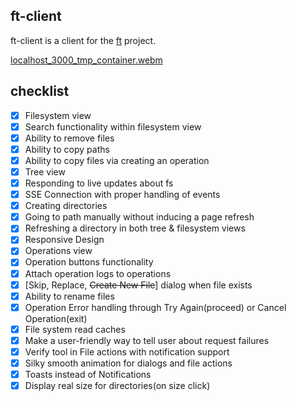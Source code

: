 ## ft-client
ft-client is a client for the [ft](https://github.com/lemondevxyz/ft) project.

[localhost_3000_tmp_container.webm](https://user-images.githubusercontent.com/62130041/196074018-9a9edd77-88eb-4b7a-a409-d847911fd8ef.webm)

## checklist
- [x] Filesystem view
- [x] Search functionality within filesystem view
- [x] Ability to remove files
- [x] Ability to copy paths
- [x] Ability to copy files via creating an operation
- [x] Tree view
- [x] Responding to live updates about fs
- [x] SSE Connection with proper handling of events
- [x] Creating directories
- [x] Going to path manually without inducing a page refresh
- [x] Refreshing a directory in both tree & filesystem views
- [x] Responsive Design
- [x] Operations view
- [x] Operation buttons functionality
- [x] Attach operation logs to operations
- [x] [Skip, Replace, ~~Create New File~~] dialog when file exists
- [x] Ability to rename files
- [x] Operation Error handling through Try Again(proceed) or Cancel Operation(exit)
- [x] File system read caches
- [x] Make a user-friendly way to tell user about request failures
- [x] Verify tool in File actions with notification support 
- [x] Silky smooth animation for dialogs and file actions
- [x] Toasts instead of Notifications
- [x] Display real size for directories(on size click)
